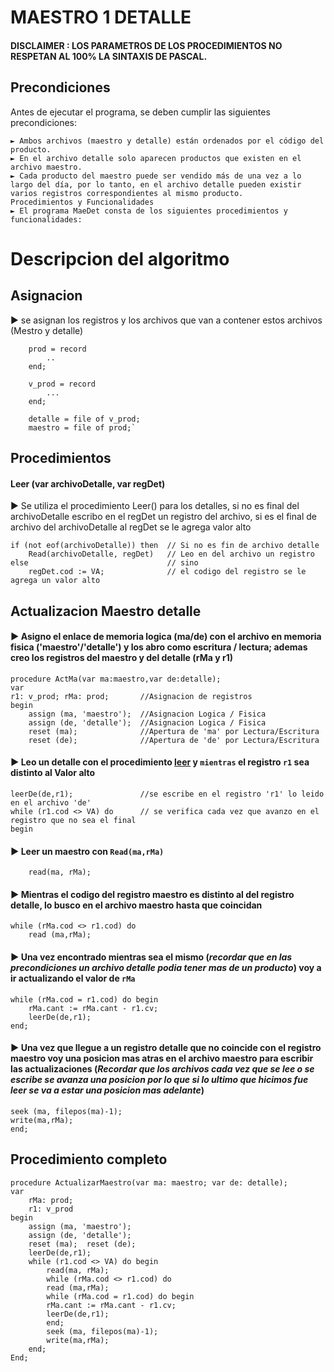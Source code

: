 # MAESTRO 1 DETALLE 
#### DISCLAIMER : LOS PARAMETROS DE LOS PROCEDIMIENTOS NO RESPETAN AL 100% LA SINTAXIS DE PASCAL.
## Precondiciones
Antes de ejecutar el programa, se deben cumplir las siguientes precondiciones:

    ► Ambos archivos (maestro y detalle) están ordenados por el código del producto.
    ► En el archivo detalle solo aparecen productos que existen en el archivo maestro.
    ► Cada producto del maestro puede ser vendido más de una vez a lo largo del día, por lo tanto, en el archivo detalle pueden existir varios registros correspondientes al mismo producto.
    Procedimientos y Funcionalidades
    ► El programa MaeDet consta de los siguientes procedimientos y funcionalidades:

# Descripcion del algoritmo 
## Asignacion 
► se asignan los registros y los archivos que van a contener estos archivos (Mestro y detalle)
       
        prod = record
            ..             
        end;

        v_prod = record
            ...             
        end;

        detalle = file of v_prod;         
        maestro = file of prod;`
## Procedimientos
#### Leer (var archivoDetalle, var regDet)<a id="leer"></a> 
► Se utiliza el procedimiento Leer() para los detalles, si no es final del archivoDetalle escribo en el regDet un registro del archivo, si es el final de archivo del archivoDetalle al regDet se le agrega valor alto

    if (not eof(archivoDetalle)) then  // Si no es fin de archivo detalle
        Read(archivoDetalle, regDet)   // Leo en del archivo un registro 
    else                               // sino
        regDet.cod := VA;              // el codigo del registro se le agrega un valor alto

## Actualizacion Maestro detalle
#### ► Asigno el enlace de memoria logica (ma/de) con el archivo en memoria fisica ('maestro'/'detalle') y los abro como escritura / lectura; ademas creo los registros del maestro y del detalle (rMa y r1)
    
    procedure ActMa(var ma:maestro,var de:detalle);
    var
    r1: v_prod; rMa: prod;       //Asignacion de registros 
    begin
        assign (ma, 'maestro');  //Asignacion Logica / Fisica 
        assign (de, 'detalle');  //Asignacion Logica / Fisica 
        reset (ma);              //Apertura de 'ma' por Lectura/Escritura
        reset (de);              //Apertura de 'de' por Lectura/Escritura
#### ► Leo un detalle con el procedimiento [leer](#leer) y `mientras` el registro `r1` sea distinto al Valor alto 
    leerDe(de,r1);               //se escribe en el registro 'r1' lo leido en el archivo 'de'
    while (r1.cod <> VA) do      // se verifica cada vez que avanzo en el registro que no sea el final
    begin
#### ► Leer un maestro con `Read(ma,rMa)`
        read(ma, rMa);
#### ► Mientras el codigo del registro maestro es distinto al del registro detalle, lo busco en el archivo maestro hasta que coincidan

    while (rMa.cod <> r1.cod) do
        read (ma,rMa);
#### ► Una vez encontrado mientras sea el mismo (*recordar que en las precondiciones un archivo detalle podia tener mas de un producto*) voy a ir actualizando el valor de `rMa`
    
    while (rMa.cod = r1.cod) do begin
        rMa.cant := rMa.cant - r1.cv;        
        leerDe(de,r1);          
    end;
#### ► Una vez que llegue a un registro detalle que no coincide con el registro maestro voy una posicion mas atras en el archivo maestro para escribir las actualizaciones (*Recordar que los archivos cada vez que se lee o se escribe se avanza una posicion por lo que si lo ultimo que hicimos fue leer se va a estar una posicion mas adelante*)
    seek (ma, filepos(ma)-1);
    write(ma,rMa);
    end;

## Procedimiento completo  

    procedure ActualizarMaestro(var ma: maestro; var de: detalle);
    var
        rMa: prod;
        r1: v_prod
    begin
        assign (ma, 'maestro');  
        assign (de, 'detalle');
        reset (ma);  reset (de);
        leerDe(de,r1);  
        while (r1.cod <> VA) do begin
            read(ma, rMa);
            while (rMa.cod <> r1.cod) do
            read (ma,rMa);
            while (rMa.cod = r1.cod) do begin
            rMa.cant := rMa.cant - r1.cv;        
            leerDe(de,r1);          
            end;
            seek (ma, filepos(ma)-1);
            write(ma,rMa);
        end;
    End;    
